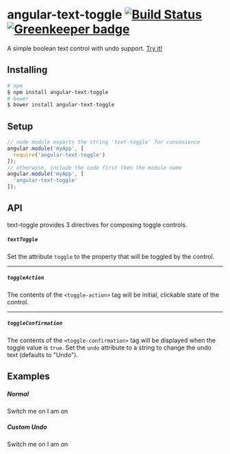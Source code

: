 angular-text-toggle [![Build Status](https://travis-ci.org/bendrucker/angular-text-toggle.svg?branch=v1.0.2)](https://travis-ci.org/bendrucker/angular-text-toggle) [![Greenkeeper badge](https://badges.greenkeeper.io/bendrucker/angular-text-toggle.svg)](https://greenkeeper.io/)
===================

A simple boolean text control with undo support. [Try it!](http://embed.plnkr.co/OtDkEj/preview)

## Installing

```bash
# npm
$ npm install angular-text-toggle
# bower
$ bower install angular-text-toggle
```

## Setup

```js
// node module exports the string 'text-toggle' for convenience
angular.module('myApp', [
  require('angular-text-toggle')
]);
// otherwise, include the code first then the module name
angular.module('myApp', [
  'angular-text-toggle'
]);
```

## API

text-toggle provides 3 directives for composing toggle controls.

##### `textToggle`

Set the attribute `toggle` to the property that will be toggled by the control.

<hr>

##### `toggleAction`

The contents of the `<toggle-action>` tag will be initial, clickable state of the control.

<hr>

##### `toggleConfirmation`

The contents of the `<toggle-confirmation>` tag will be displayed when the toggle value is `true`. Set the `undo` attribute to a string to change the undo text (defaults to "Undo").

## Examples

##### Normal

<text-toggle toggle="condition">
  <toggle-action>Switch me on</toggle-action>
  <toggle-confirmation>I am on</toggle-confirmation>
</text-toggle>

##### Custom Undo

<text-toggle toggle="toggled">
  <toggle-action>Switch me on</toggle-action>
  <toggle-confirmation undo="Turn me back off!">I am on</toggle-confirmation>
</text-toggle>
